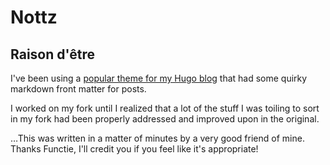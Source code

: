 # Nottz

## Raison d'être
I've been using a [popular theme for my Hugo blog](https://github.com/pacollins/hugo-future-imperfect-slim) that had some quirky markdown front matter for posts. 

I worked on my fork until I realized 
that a lot of the stuff I was toiling to sort in my fork had been 
properly addressed and improved upon in the original. 

…This was written in a matter of minutes by a very good friend of mine.
Thanks Functie, I'll credit you if you feel like it's appropriate!

